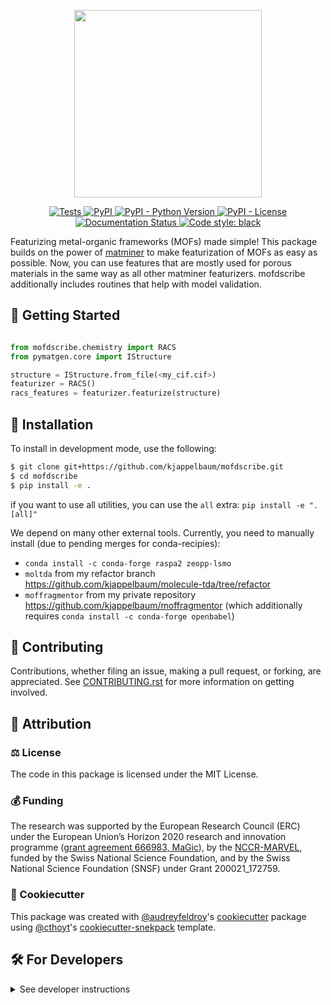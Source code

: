 
<p align="center">
  <img src="https://github.com/kjappelbaum/mofdscribe/raw/main/docs/source/figures/logo.png" height="300">
</p>
<p align="center">
    <a href="https://github.com/kjappelbaum/mofdscribe/actions?query=workflow%3ATests">
        <img alt="Tests" src="https://github.com/kjappelbaum/mofdscribe/workflows/Tests/badge.svg" />
    </a>
    <a href="https://pypi.org/project/mofdscribe">
        <img alt="PyPI" src="https://img.shields.io/pypi/v/mofdscribe" />
    </a>
    <a href="https://pypi.org/project/mofdscribe">
        <img alt="PyPI - Python Version" src="https://img.shields.io/pypi/pyversions/mofdscribe" />
    </a>
    <a href="https://github.com/kjappelbaum/mofdscribe/blob/main/LICENSE">
        <img alt="PyPI - License" src="https://img.shields.io/pypi/l/mofdscribe" />
    </a>
    <a href='https://mofdscribe.readthedocs.io/en/latest/?badge=latest'>
        <img src='https://readthedocs.org/projects/mofdscribe/badge/?version=latest' alt='Documentation Status' />
    </
    <a href='https://github.com/psf/black'>
        <img src='https://img.shields.io/badge/code%20style-black-000000.svg' alt='Code style: black' />
    </a>
</p>

Featurizing metal-organic frameworks (MOFs) made simple! This package builds on the power of [matminer](https://hackingmaterials.lbl.gov/matminer/) to make featurization of MOFs as easy as possible. Now, you can use features that are mostly used for porous materials in the same way as all other matminer featurizers.
mofdscribe additionally includes routines that help with model validation.

## 💪 Getting Started

```python

from mofdscribe.chemistry import RACS
from pymatgen.core import IStructure

structure = IStructure.from_file(<my_cif.cif>)
featurizer = RACS()
racs_features = featurizer.featurize(structure)
```


## 🚀 Installation


<!-- The most recent release can be installed from
[PyPI](https://pypi.org/project/mofdscribe/) with:

```bash
$ pip install mofdscribe
``` -->
<!-- 

The most recent code and data can be installed directly from GitHub with:

```bash
$ pip install git+https://github.com/kjappelbaum/mofdscribe.git
``` -->

To install in development mode, use the following:

```bash
$ git clone git+https://github.com/kjappelbaum/mofdscribe.git
$ cd mofdscribe
$ pip install -e .
```

if you want to use all utilities, you can use the `all` extra: `pip install -e ".[all]"`

We depend on many other external tools. Currently, you need to manually install (due to pending merges for conda-recipies): 

- `conda install -c conda-forge raspa2 zeopp-lsmo`
- `moltda` from my refactor branch https://github.com/kjappelbaum/molecule-tda/tree/refactor
- `moffragmentor` from my private repository  https://github.com/kjappelbaum/moffragmentor (which additionally requires `conda install -c conda-forge openbabel`)

## 👐 Contributing

Contributions, whether filing an issue, making a pull request, or forking, are appreciated. See
[CONTRIBUTING.rst](https://github.com/kjappelbaum/mofdscribe/blob/master/CONTRIBUTING.rst) for more information on getting involved.

## 👋 Attribution

### ⚖️ License

The code in this package is licensed under the MIT License.

<!--
### 📖 Citation

Citation goes here!
-->

<!--
### 🎁 Support

This project has been supported by the following organizations (in alphabetical order):

- [Harvard Program in Therapeutic Science - Laboratory of Systems Pharmacology](https://hits.harvard.edu/the-program/laboratory-of-systems-pharmacology/)

-->


### 💰 Funding

The research was supported by the European Research Council (ERC) under the European Union’s Horizon 2020 research and innovation programme ([grant agreement 666983, MaGic](https://cordis.europa.eu/project/id/666983)), by the [NCCR-MARVEL](https://www.nccr-marvel.ch/), funded by the Swiss National Science Foundation, and by the Swiss National Science Foundation (SNSF) under Grant 200021_172759.


### 🍪 Cookiecutter

This package was created with [@audreyfeldroy](https://github.com/audreyfeldroy)'s
[cookiecutter](https://github.com/cookiecutter/cookiecutter) package using [@cthoyt](https://github.com/cthoyt)'s
[cookiecutter-snekpack](https://github.com/cthoyt/cookiecutter-snekpack) template.

## 🛠️ For Developers

<details>
  <summary>See developer instructions</summary>


The final section of the README is for if you want to get involved by making a code contribution.

### ❓ Testing

After cloning the repository and installing `tox` with `pip install tox`, the unit tests in the `tests/` folder can be
run reproducibly with:

```shell
$ tox
```

Additionally, these tests are automatically re-run with each commit in a [GitHub Action](https://github.com/kjappelbaum/mofdscribe/actions?query=workflow%3ATests).

### 📦 Making a Release

After installing the package in development mode and installing
`tox` with `pip install tox`, the commands for making a new release are contained within the `finish` environment
in `tox.ini`. Run the following from the shell:

```shell
$ tox -e finish
```

This script does the following:

1. Uses BumpVersion to switch the version number in the `setup.cfg` and
   `src/mofdscribe/version.py` to not have the `-dev` suffix
2. Packages the code in both a tar archive and a wheel
3. Uploads to PyPI using `twine`. Be sure to have a `.pypirc` file configured to avoid the need for manual input at this
   step
4. Push to GitHub. You'll need to make a release going with the commit where the version was bumped.
5. Bump the version to the next patch. If you made big changes and want to bump the version by minor, you can
   use `tox -e bumpversion minor` after.
</details>
